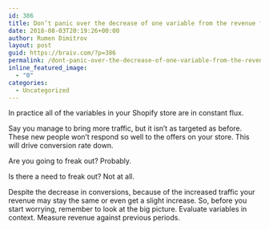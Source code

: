 ```yaml
---
id: 386
title: Don’t panic over the decrease of one variable from the revenue formula
date: 2018-08-03T20:19:26+00:00
author: Rumen Dimitrov
layout: post
guid: https://braiv.com/?p=386
permalink: /dont-panic-over-the-decrease-of-one-variable-from-the-revenue-formula/
inline_featured_image:
  - "0"
categories:
  - Uncategorized
---
```

In practice all of the variables in your Shopify store are in constant flux. 

Say you manage to bring more traffic, but it isn’t as targeted as before. These new people won’t respond so well to the offers on your store. This will drive conversion rate down. 

Are you going to freak out? Probably.

Is there a need to freak out? Not at all.

Despite the decrease in conversions, because of the increased traffic your revenue may stay the same or even get a slight increase. So, before you start worrying, remember to look at the big picture. Evaluate variables in context. Measure revenue against previous periods.